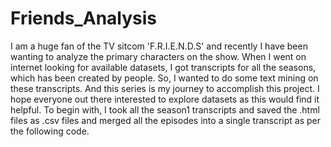 # Friends_Analysis
I am a huge fan of the TV sitcom 'F.R.I.E.N.D.S' and recently I have been wanting to analyze the primary characters on the show. When I went on internet looking for available datasets, I got transcripts for all the seasons, which has been created by people. So, I wanted to do some text mining on these transcripts. And this series is my journey to accomplish this project. I hope everyone out there interested to explore datasets as this would find it helpful. To begin with, I took all the season1 transcripts and saved the .html files as .csv files and merged all the episodes into a single transcript as per the following code.

